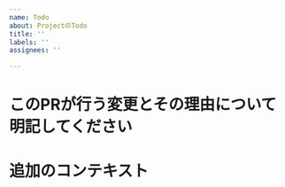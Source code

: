 ```yaml
---
name: Todo
about: ProjectのTodo
title: ''
labels: ''
assignees: ''

---
```


# このPRが行う変更とその理由について明記してください


# 追加のコンテキスト